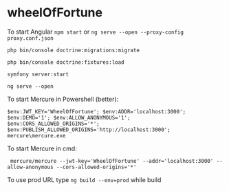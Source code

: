 # wheelOfFortune

To start Angular ```npm start``` or ```ng serve --open --proxy-config proxy.conf.json```

```php bin/console doctrine:migrations:migrate```

```php bin/console doctrine:fixtures:load```

```symfony server:start```

```ng serve --open```

To start Mercure in Powershell (better):

```$env:JWT_KEY='WheelOfFortune'; $env:ADDR='localhost:3000'; $env:DEMO='1'; $env:ALLOW_ANONYMOUS='1'; $env:CORS_ALLOWED_ORIGINS='*'; $env:PUBLISH_ALLOWED_ORIGINS='http://localhost:3000'; mercure\mercure.exe```

To start Mercure in cmd:

``` mercure/mercure --jwt-key='WheelOfFortune' --addr='localhost:3000' --allow-anonymous --cors-allowed-origins='*'```

To use prod URL type 
```ng build --env=prod```
while build